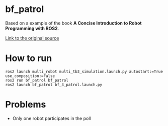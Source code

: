 # bf_patrol

Based on a example of the book **A Concise Introduction to Robot Programming with ROS2**.

[Link to the original source](https://github.com/fmrico/book_ros2/tree/main/br2_bt_patrolling)


# How to run
```
ros2 launch multi_robot multi_tb3_simulation.launch.py autostart:=True use_composition:=False
ros2 run bf_patrol bf_patrol
ros2 launch bf_patrol bf_3_patrol.launch.py
```

# Problems 
* Only one robot participates in the poll
